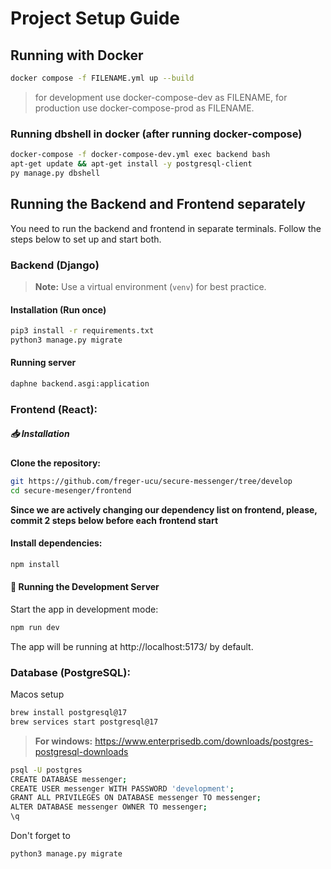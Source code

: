 # Project Setup Guide


## Running with Docker
```sh
docker compose -f FILENAME.yml up --build
```
> for development use docker-compose-dev as FILENAME, for production use docker-compose-prod as FILENAME.

### Running dbshell in docker (after running docker-compose)
```sh
docker-compose -f docker-compose-dev.yml exec backend bash
apt-get update && apt-get install -y postgresql-client
py manage.py dbshell
````

## Running the Backend and Frontend separately

You need to run the backend and frontend in separate terminals. Follow the steps below to set up and start both.

### Backend (Django)

> **Note:** Use a virtual environment (`venv`) for best practice.


#### Installation (Run once)
```sh
pip3 install -r requirements.txt
python3 manage.py migrate
```


#### Running server
```sh
daphne backend.asgi:application
```

### Frontend (React):
##### 📥 Installation
**Clone the repository:**
```sh
git https://github.com/freger-ucu/secure-messenger/tree/develop
cd secure-mesenger/frontend
```

**Since we are actively changing our dependency list on frontend, please, commit 2 steps below before each frontend start**
#### Install dependencies:
```sh
npm install
```
#### 🔧 Running the Development Server
Start the app in development mode:
```sh
npm run dev
```

The app will be running at http://localhost:5173/ by default.


### Database (PostgreSQL):
Macos setup
```sh
brew install postgresql@17
brew services start postgresql@17
```
> **For windows:** https://www.enterprisedb.com/downloads/postgres-postgresql-downloads
```sh
psql -U postgres
CREATE DATABASE messenger;
CREATE USER messenger WITH PASSWORD 'development';
GRANT ALL PRIVILEGES ON DATABASE messenger TO messenger;
ALTER DATABASE messenger OWNER TO messenger;
\q
```
Don't forget to
```sh
python3 manage.py migrate
```
